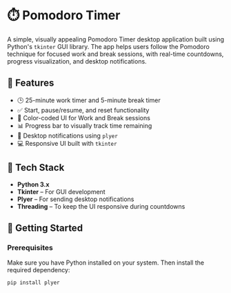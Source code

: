 # ⏱️ Pomodoro Timer

A simple, visually appealing Pomodoro Timer desktop application built using Python's `tkinter` GUI library. The app helps users follow the Pomodoro technique for focused work and break sessions, with real-time countdowns, progress visualization, and desktop notifications.

## 📸 Features

- 🕒 25-minute work timer and 5-minute break timer
- ✅ Start, pause/resume, and reset functionality
- 🎨 Color-coded UI for Work and Break sessions
- 📊 Progress bar to visually track time remaining
- 🔔 Desktop notifications using `plyer`
- 💻 Responsive UI built with `tkinter`

## 🧰 Tech Stack

- **Python 3.x**
- **Tkinter** – For GUI development
- **Plyer** – For sending desktop notifications
- **Threading** – To keep the UI responsive during countdowns

## 🚀 Getting Started

### Prerequisites

Make sure you have Python installed on your system. Then install the required dependency:

```bash
pip install plyer

